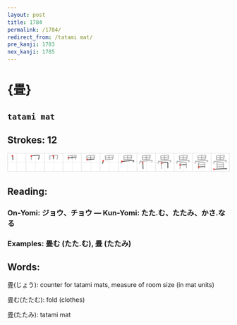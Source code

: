 ```yaml
---
layout: post
title: 1784
permalink: /1784/
redirect_from: /tatami mat/
pre_kanji: 1783
nex_kanji: 1785
---
```


# {畳}

## `tatami mat`

## Strokes: 12

<div class="stroke"><img src="../images/E795B3.png" /></div>

## Reading:

### On-Yomi: ジョウ、チョウ &mdash; Kun-Yomi: たた.む、たたみ、かさ.なる

### Examples: 畳む (たた.む), 畳 (たたみ)

## Words:

畳(じょう): counter for tatami mats, measure of room size (in mat units)

畳む(たたむ): fold (clothes)

畳(たたみ): tatami mat
